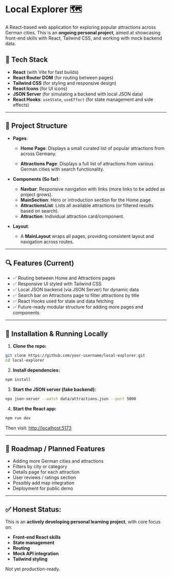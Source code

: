 # Local Explorer 🗺️

A React-based web application for exploring popular attractions across German cities. This is an **ongoing personal project**, aimed at showcasing front-end skills with React, Tailwind CSS, and working with mock backend data.


## 🚀 Tech Stack

* **React** (with Vite for fast builds)
* **React Router DOM** (for routing between pages)
* **Tailwind CSS** (for styling and responsive design)
* **React Icons** (for UI icons)
* **JSON Server** (for simulating a backend with local JSON data)
* **React Hooks**: `useState`, `useEffect` (for state management and side effects)

---

## 📄 Project Structure

* **Pages**:

  * **Home Page**:
    Displays a small curated list of popular attractions from across Germany.

  * **Attractions Page**:
    Displays a full list of attractions from various German cities with search functionality.

* **Components (So far)**:

  * **Navbar**: Responsive navigation with links (more links to be added as project grows).
  * **MainSection**: Hero or introduction section for the Home page.
  * **AttractionsList**: Lists all available attractions (or filtered results based on search).
  * **Attraction**: Individual attraction card/component.

* **Layout**:

  * A **MainLayout** wraps all pages, providing consistent layout and navigation across routes.

---

## 🔍 Features (Current)

* ✅ Routing between Home and Attractions pages
* ✅ Responsive UI styled with Tailwind CSS
* ✅ Local JSON backend (via JSON Server) for dynamic data
* ✅ Search bar on Attractions page to filter attractions by title
* ✅ React Hooks used for state and data fetching
* ✅ Future-ready modular structure for adding more pages and components

---

## 📌 Installation & Running Locally

1. **Clone the repo:**

```bash
git clone https://github.com/your-username/local-explorer.git
cd local-explorer
```

2. **Install dependencies:**

```bash
npm install
```

3. **Start the JSON server (fake backend):**

```bash
npx json-server --watch data/attractions.json --port 5000
```

4. **Start the React app:**

```bash
npm run dev
```

Then visit: [http://localhost:5173](http://localhost:5173)

---

## 🎯 Roadmap / Planned Features

* Adding more German cities and attractions
* Filters by city or category
* Details page for each attraction
* User reviews / ratings section
* Possibly add map integration
* Deployment for public demo

---

## ✅ Honest Status:

This is an **actively developing personal learning project**, with core focus on:

* **Front-end React skills**
* **State management**
* **Routing**
* **Mock API integration**
* **Tailwind styling**

Not yet production-ready.
